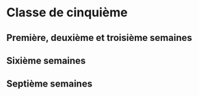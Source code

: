 # Classe de cinquième

## Première, deuxième et troisième semaines
## Sixième semaines
## Septième semaines

